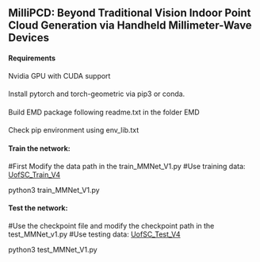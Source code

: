 ## MilliPCD: Beyond Traditional Vision Indoor Point Cloud Generation via Handheld Millimeter-Wave Devices

#### Requirements
Nvidia GPU with CUDA support 
####

####
Install pytorch and torch-geometric via pip3 or conda.
####

####
Build EMD package
following readme.txt in the folder EMD

####

####
Check pip environment
using env_lib.txt
####


#### Train the network:

#First Modify the data path in the train_MMNet_V1.py
#Use training data: [UofSC_Train_V4](https://www.dropbox.com/scl/fo/06t1fw89s07kk116y955a/h?rlkey=s02t05nlzupoy3548xjhldn6p&dl=0)

python3  train_MMNet_V1.py
####

#### Test the network:
#Use the checkpoint file and modify the checkpoint path in the test_MMNet_v1.py
#Use testing data: [UofSC_Test_V4](https://www.dropbox.com/scl/fo/l8avb3xj7popiu9x3qdhd/h?rlkey=bolpd1vhaoejor9ie9q6lnram&dl=0)

python3 test_MMNet_V1.py
####
